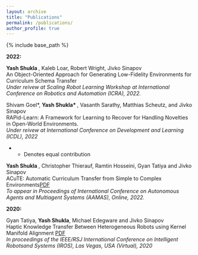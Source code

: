 ```yaml
---
layout: archive
title: "Publications"
permalink: /publications/
author_profile: true
---
```

{% include base_path %}

<b> 2022: </b>

<b> Yash Shukla </b>, Kaleb Loar, Robert Wright, Jivko Sinapov <br>
An Object-Oriented Approach for Generating Low-Fidelity Environments for Curriculum Schema Transfer<br>
<i> Under reivew at Scaling Robot Learning Workshop at International Conference on Robotics and Automation (ICRA), 2022. </i>

Shivam Goel*, <b> Yash Shukla* </b>, Vasanth Sarathy, Matthias Scheutz, and Jivko Sinapov <br>
RAPid-Learn: A Framework for Learning to Recover for Handling Novelties in Open-World Environments.<br>
<i> Under reivew at International Conference on Development and Learning (ICDL), 2022 </i>
* - Denotes equal contribution

<b> Yash Shukla </b>, Christopher Thierauf, Ramtin Hosseini, Gyan Tatiya and Jivko Sinapov <br>
ACuTE: Automatic Curriculum Transfer from Simple to Complex Environments[PDF](http://shukla-yash.github.io/files/ACuTE_AAMAS_2022.pdf)<br>
<i> To appear in Proceedings of International Conference on Autonomous Agents and Multiagent Systems (AAMAS), Online, 2022. </i>


<b> 2020: </b>


Gyan Tatiya, <b>Yash Shukla</b>, Michael Edegware and Jivko Sinapov <br>
Haptic Knowledge Transfer Between Heterogeneous Robots using Kernel Manifold Alignment [PDF](http://shukla-yash.github.io/files/IROS_2020.pdf)<br>
<i>In proceedings of the IEEE/RSJ International Conference on Intelligent Robotsand Systems (IROS), Las Vegas, USA (Virtual), 2020
</i>
